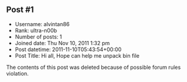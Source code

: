 ## Post #1
- Username: alvintan86
- Rank: ultra-n00b
- Number of posts: 1
- Joined date: Thu Nov 10, 2011 1:32 pm
- Post datetime: 2011-11-10T05:43:54+00:00
- Post Title: Hi all, Hope can help me unpack bin file

The contents of this post was deleted because of possible forum rules violation.
